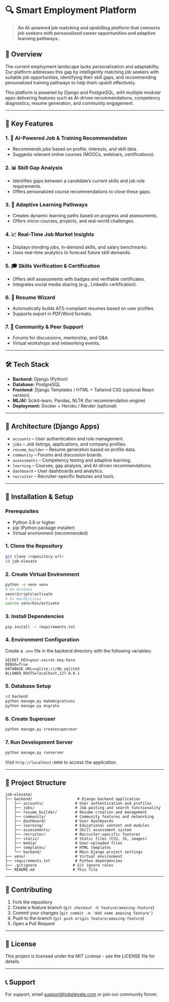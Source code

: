 # 🔍 Smart Employment Platform

> **An AI-powered job matching and upskilling platform that connects job seekers with personalized career opportunities and adaptive learning pathways.**

## 🚀 Overview

The current employment landscape lacks personalization and adaptability. Our platform addresses this gap by intelligently matching job seekers with suitable job opportunities, identifying their skill gaps, and recommending personalized training pathways to help them upskill effectively.

This platform is powered by Django and PostgreSQL, with multiple modular apps delivering features such as AI-driven recommendations, competency diagnostics, resume generation, and community engagement.

---

## 🎯 Key Features

### 1. 🔮 AI-Powered Job & Training Recommendation
- Recommends jobs based on profile, interests, and skill data.
- Suggests relevant online courses (MOOCs, webinars, certifications).

### 2. 📊 Skill Gap Analysis
- Identifies gaps between a candidate’s current skills and job role requirements.
- Offers personalized course recommendations to close these gaps.

### 3. 🧠 Adaptive Learning Pathways
- Creates dynamic learning paths based on progress and assessments.
- Offers micro-courses, projects, and real-world challenges.

### 4. 📈 Real-Time Job Market Insights
- Displays trending jobs, in-demand skills, and salary benchmarks.
- Uses real-time analytics to forecast future skill demands.

### 5. 🎓 Skills Verification & Certification
- Offers skill assessments with badges and verifiable certificates.
- Integrates social media sharing (e.g., LinkedIn certification).

### 6. 📄 Resume Wizard
- Automatically builds ATS-compliant resumes based on user profiles.
- Supports export in PDF/Word formats.

### 7. 💬 Community & Peer Support
- Forums for discussions, mentorship, and Q&A.
- Virtual workshops and networking events.

---

## 🛠️ Tech Stack

- **Backend:** Django (Python)
- **Database:** PostgreSQL
- **Frontend:** Django Templates / HTML + Tailwind CSS (optional React version)
- **ML/AI:** Scikit-learn, Pandas, NLTK (for recommendation engine)
- **Deployment:** Docker + Heroku / Render (optional)

---

## 🧩 Architecture (Django Apps)

- `accounts` – User authentication and role management.
- `jobs` – Job listings, applications, and company profiles.
- `resume_builder` – Resume generation based on profile data.
- `community` – Forums and discussion boards.
- `assessments` – Competency testing and adaptive learning.
- `learning` – Courses, gap analysis, and AI-driven recommendations.
- `dashboard` – User dashboards and analytics.
- `recruiter` – Recruiter-specific features and tools.

---

## 🚀 Installation & Setup

### Prerequisites
- Python 3.8 or higher
- pip (Python package installer)
- Virtual environment (recommended)

### 1. Clone the Repository
```bash
git clone <repository-url>
cd job-elevate
```

### 2. Create Virtual Environment
```bash
python -m venv venv
# On Windows
venv\Scripts\activate
# On macOS/Linux
source venv/bin/activate
```

### 3. Install Dependencies
```bash
pip install -r requirements.txt
```

### 4. Environment Configuration
Create a `.env` file in the backend directory with the following variables:
```env
SECRET_KEY=your-secret-key-here
DEBUG=True
DATABASE_URL=sqlite:///db.sqlite3
ALLOWED_HOSTS=localhost,127.0.0.1
```

### 5. Database Setup
```bash
cd backend
python manage.py makemigrations
python manage.py migrate
```

### 6. Create Superuser
```bash
python manage.py createsuperuser
```

### 7. Run Development Server
```bash
python manage.py runserver
```

Visit `http://localhost:8000` to access the application.

---

## 📁 Project Structure

```
job-elevate/
├── backend/                    # Django backend application
│   ├── accounts/              # User authentication and profiles
│   ├── jobs/                  # Job posting and search functionality
│   ├── resume_builder/        # Resume creation and management
│   ├── community/             # Community features and networking
│   ├── dashboard/             # User dashboards
│   ├── learning/              # Educational content and modules
│   ├── assessments/           # Skill assessment system
│   ├── recruiter/             # Recruiter-specific features
│   ├── static/                # Static files (CSS, JS, images)
│   ├── media/                 # User-uploaded files
│   ├── templates/             # HTML templates
│   └── backend/               # Main Django project settings
├── venv/                      # Virtual environment
├── requirements.txt           # Python dependencies
├── .gitignore                # Git ignore rules
└── README.md                 # This file
```

---

## 🤝 Contributing

1. Fork the repository
2. Create a feature branch (`git checkout -b feature/amazing-feature`)
3. Commit your changes (`git commit -m 'Add some amazing feature'`)
4. Push to the branch (`git push origin feature/amazing-feature`)
5. Open a Pull Request

---

## 📄 License

This project is licensed under the MIT License - see the LICENSE file for details.

---

## 📞 Support

For support, email support@jobelevate.com or join our community forum.
